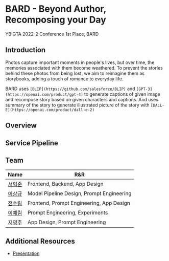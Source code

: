 # BARD - Beyond Author, Recomposing your Day
YBIGTA 2022-2 Conference 1st Place, BARD

## Introduction
Photos capture important moments in people's lives, but over time, the memories associated with them become weathered. To prevent the stories behind these photos from being lost, we aim to reimagine them as storybooks, adding a touch of romance to everyday life.

BARD uses `[BLIP](https://github.com/salesforce/BLIP)` and `[GPT-3](https://openai.com/product/gpt-4)` to generate captions of given image and recompose story based on given characters and captions. And uses summary of the story to generate illustrated picture of the story with `[DALL-E](https://openai.com/product/dall-e-2)`

## Overview


## Service Pipeline


## Team
|Name| R&R |
|--|--|
| [서혁준](https://github.com/ANTARES-KOR) | Frontend, Backend, App Design |
| [이상규](https://github.com/oddqueue) | Model Pipeline Design, Prompt Engineering |
| [전수림](https://github.com/suriming) | Frontend, Prompt Engineering, App Design |
| [이예림]() | Prompt Engineering, Experiments |
| [지영주]() | App Design, Prompt Engineering |

## Additional Resources
- [Presentation](https://youtu.be/3xmZVlLqj1s)

